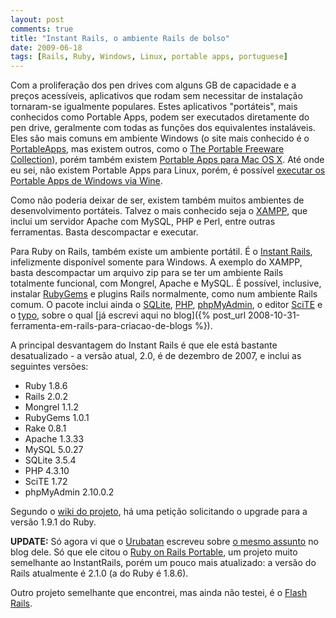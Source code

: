 ```yaml
---
layout: post
comments: true
title: "Instant Rails, o ambiente Rails de bolso"
date: 2009-06-18
tags: [Rails, Ruby, Windows, Linux, portable apps, portuguese]
---
```

Com a proliferação dos pen drives com alguns GB de capacidade e a preços acessíveis, aplicativos que rodam sem necessitar de instalação tornaram-se igualmente populares. Estes aplicativos "portáteis", mais conhecidos como Portable Apps, podem ser executados diretamente do pen drive, geralmente com todas as funções dos equivalentes instaláveis. Eles são mais comuns em ambiente Windows (o site mais conhecido é o [PortableApps](http://portableapps.com/), mas existem outros, como o [The Portable Freeware Collection](http://www.portablefreeware.com/)), porém também existem [Portable Apps para Mac OS X](http://www.freesmug.org/portableapps/). Até onde eu sei, não existem Portable Apps para Linux, porém, é possível [executar os Portable Apps de Windows via Wine](http://www.linuxfortravelers.com/running-portable-apps-on-linux).

Como não poderia deixar de ser, existem também muitos ambientes de desenvolvimento portáteis. Talvez o mais conhecido seja o [XAMPP](http://portableapps.com/apps/development/servers/xampp), que inclui um servidor Apache com MySQL, PHP e Perl, entre outras ferramentas. Basta descompactar e executar.

Para Ruby on Rails, também existe um ambiente portátil. É o [Instant Rails](http://rubyforge.org/projects/instantrails/), infelizmente disponível somente para Windows. A exemplo do XAMPP, basta descompactar um arquivo zip para se ter um ambiente Rails totalmente funcional, com Mongrel, Apache e MySQL. É possível, inclusive, instalar [RubyGems](http://rubygems.org/) e plugins Rails normalmente, como num ambiente Rails comum. O pacote inclui ainda o [SQLite](http://www.sqlite.org/), [PHP](http://www.php.net/), [phpMyAdmin](http://www.phpmyadmin.net/), o editor [SciTE](http://www.scintilla.org/SciTE.html) e o [typo](http://typosphere.org/), sobre o qual [já escrevi aqui no blog]({% post_url 2008-10-31-ferramenta-em-rails-para-criacao-de-blogs %}).

A principal desvantagem do Instant Rails é que ele está bastante desatualizado - a versão atual, 2.0, é de dezembro de 2007, e inclui as seguintes versões:

- Ruby 1.8.6
- Rails 2.0.2
- Mongrel 1.1.2
- RubyGems 1.0.1
- Rake 0.8.1
- Apache 1.3.33
- MySQL 5.0.27
- SQLite 3.5.4
- PHP 4.3.10
- SciTE 1.72
- phpMyAdmin 2.10.0.2

Segundo o [wiki do projeto](http://instantrails.rubyforge.org/wiki/wiki.pl), há uma petição solicitando o upgrade para a versão 1.9.1 do Ruby.

**UPDATE:** Só agora vi que o [Urubatan](http://www.urubatan.com.br/) escreveu sobre [o mesmo assunto](http://www.urubatan.com.br/carregando-o-rails-no-bolso-e-programando-em-qualquer-lugar/) no blog dele. Só que ele citou o [Ruby on Rails Portable](http://sourceforge.net/projects/railsportable/), um projeto muito semelhante ao InstantRails, porém um pouco mais atualizado: a versão do Rails atualmente é 2.1.0 (a do Ruby é 1.8.6).

Outro projeto semelhante que encontrei, mas ainda não testei, é o [Flash Rails](http://rubyforge.org/projects/flashrails).
